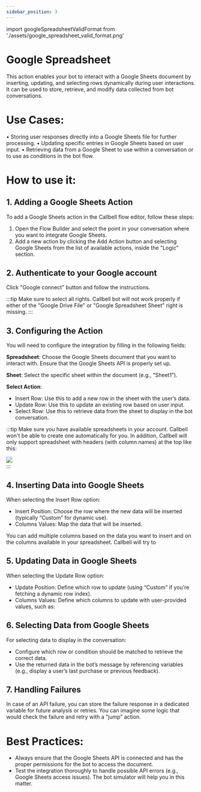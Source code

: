 ```yaml
---
sidebar_position: 3
---
```


import googleSpreadsheetValidFormat from './assets/google_spreadsheet_valid_format.png'

# Google Spreadsheet

This action enables your bot to interact with a Google Sheets document by inserting, updating, and selecting rows dynamically during user interactions. It can be used to store, retrieve, and modify data collected from bot conversations.

# Use Cases:

• Storing user responses directly into a Google Sheets file for further processing.
• Updating specific entries in Google Sheets based on user input.
• Retrieving data from a Google Sheet to use within a conversation or to use as conditions in the bot flow.

# How to use it:

## 1. Adding a Google Sheets Action

To add a Google Sheets action in the Callbell flow editor, follow these steps:

1. Open the Flow Builder and select the point in your conversation where you want to integrate Google Sheets.
2. Add a new action by clicking the Add Action button and selecting Google Sheets from the list of available actions, inside the "Logic" section.

## 2. Authenticate to your Google account

Click "Google connect" button and follow the instructions.

:::tip
Make sure to select all rights. Callbell bot will not work properly if either of the "Google Drive File" or "Google Spreadsheet Sheet" right is missing.
:::

## 3. Configuring the Action

You will need to configure the integration by filling in the following fields:

**Spreadsheet**: Choose the Google Sheets document that you want to interact with. Ensure that the Google Sheets API is properly set up.

**Sheet**: Select the specific sheet within the document (e.g., “Sheet1”).

**Select Action**:

- Insert Row: Use this to add a new row in the sheet with the user’s data.
- Update Row: Use this to update an existing row based on user input.
- Select Row: Use this to retrieve data from the sheet to display in the bot conversation.

:::tip
Make sure you have available spreadsheets in your account. Callbell won't be able to create one automatically for you.
In addition, Callbell will only support spreadsheet with headers (with column names) at the top like this:

<div class="text--center">
    <img src={googleSpreadsheetValidFormat} width={500} />
</div>
:::

## 4. Inserting Data into Google Sheets

When selecting the Insert Row option:

- Insert Position: Choose the row where the new data will be inserted (typically “Custom” for dynamic use).
- Columns Values: Map the data that will be inserted.

You can add multiple columns based on the data you want to insert and on the columns available in your spreadsheet.
Callbell will try to

## 5. Updating Data in Google Sheets

When selecting the Update Row option:

- Update Position: Define which row to update (using “Custom” if you’re fetching a dynamic row index).
- Columns Values: Define which columns to update with user-provided values, such as:

## 6. Selecting Data from Google Sheets

For selecting data to display in the conversation:

- Configure which row or condition should be matched to retrieve the correct data.
- Use the returned data in the bot’s message by referencing variables (e.g., display a user’s last purchase or previous feedback).

## 7. Handling Failures

In case of an API failure, you can store the failure response in a dedicated variable for future analysis or retries. You can imagine some logic that would check the failure and retry with a "jump" action.

# Best Practices:

- Always ensure that the Google Sheets API is connected and has the proper permissions for the bot to access the document.
- Test the integration thoroughly to handle possible API errors (e.g., Google Sheets access issues). The bot simulator will help you in this matter.
